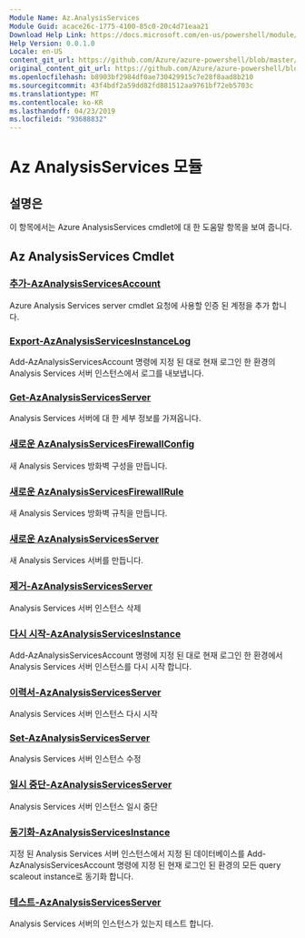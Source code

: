 ```yaml
---
Module Name: Az.AnalysisServices
Module Guid: acace26c-1775-4100-85c0-20c4d71eaa21
Download Help Link: https://docs.microsoft.com/en-us/powershell/module/az.analysisservices
Help Version: 0.0.1.0
Locale: en-US
content_git_url: https://github.com/Azure/azure-powershell/blob/master/src/AnalysisServices/AnalysisServices/help/Az.AnalysisServices.md
original_content_git_url: https://github.com/Azure/azure-powershell/blob/master/src/AnalysisServices/AnalysisServices/help/Az.AnalysisServices.md
ms.openlocfilehash: b8903bf2984df0ae730429915c7e28f8aad8b210
ms.sourcegitcommit: 43f4bdf2a59dd82fd881512aa9761bf72eb5703c
ms.translationtype: MT
ms.contentlocale: ko-KR
ms.lasthandoff: 04/23/2019
ms.locfileid: "93688832"
---
```

# Az AnalysisServices 모듈
## 설명은
이 항목에서는 Azure AnalysisServices cmdlet에 대 한 도움말 항목을 보여 줍니다.

## Az AnalysisServices Cmdlet
### [추가-AzAnalysisServicesAccount](Add-AzAnalysisServicesAccount.md)
Azure Analysis Services server cmdlet 요청에 사용할 인증 된 계정을 추가 합니다.

### [Export-AzAnalysisServicesInstanceLog](Export-AzAnalysisServicesInstanceLog.md)
Add-AzAnalysisServicesAccount 명령에 지정 된 대로 현재 로그인 한 환경의 Analysis Services 서버 인스턴스에서 로그를 내보냅니다.

### [Get-AzAnalysisServicesServer](Get-AzAnalysisServicesServer.md)
Analysis Services 서버에 대 한 세부 정보를 가져옵니다.

### [새로운 AzAnalysisServicesFirewallConfig](New-AzAnalysisServicesFirewallConfig.md)
새 Analysis Services 방화벽 구성을 만듭니다. 

### [새로운 AzAnalysisServicesFirewallRule](New-AzAnalysisServicesFirewallRule.md)
새 Analysis Services 방화벽 규칙을 만듭니다.

### [새로운 AzAnalysisServicesServer](New-AzAnalysisServicesServer.md)
새 Analysis Services 서버를 만듭니다.

### [제거-AzAnalysisServicesServer](Remove-AzAnalysisServicesServer.md)
Analysis Services 서버 인스턴스 삭제

### [다시 시작-AzAnalysisServicesInstance](Restart-AzAnalysisServicesInstance.md)
Add-AzAnalysisServicesAccount 명령에 지정 된 대로 현재 로그인 한 환경에서 Analysis Services 서버 인스턴스를 다시 시작 합니다.

### [이력서-AzAnalysisServicesServer](Resume-AzAnalysisServicesServer.md)
Analysis Services 서버 인스턴스 다시 시작

### [Set-AzAnalysisServicesServer](Set-AzAnalysisServicesServer.md)
Analysis Services 서버 인스턴스 수정

### [일시 중단-AzAnalysisServicesServer](Suspend-AzAnalysisServicesServer.md)
Analysis Services 서버 인스턴스 일시 중단

### [동기화-AzAnalysisServicesInstance](Sync-AzAnalysisServicesInstance.md)
지정 된 Analysis Services 서버 인스턴스에서 지정 된 데이터베이스를 Add-AzAnalysisServicesAccount 명령에 지정 된 현재 로그인 된 환경의 모든 query scaleout instance로 동기화 합니다.

### [테스트-AzAnalysisServicesServer](Test-AzAnalysisServicesServer.md)
Analysis Services 서버의 인스턴스가 있는지 테스트 합니다.

